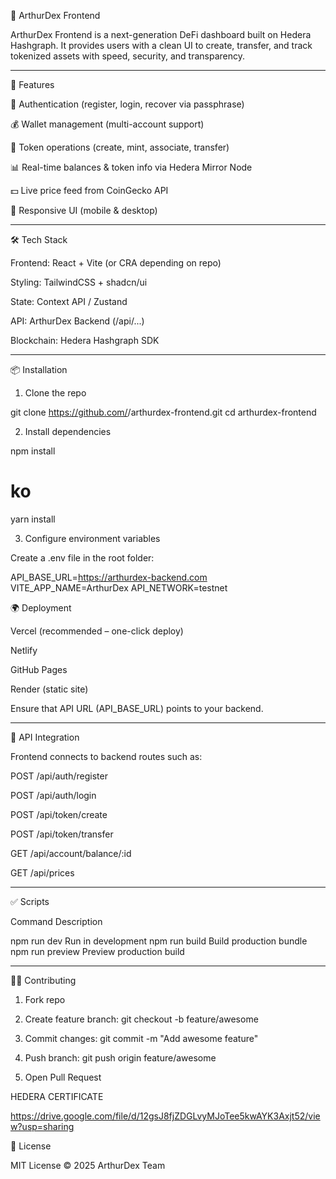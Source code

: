📖 ArthurDex Frontend

ArthurDex Frontend is a next-generation DeFi dashboard built on Hedera Hashgraph.
It provides users with a clean UI to create, transfer, and track tokenized assets with speed, security, and transparency.


---

🚀 Features

🔐 Authentication (register, login, recover via passphrase)

💰 Wallet management (multi-account support)

🔄 Token operations (create, mint, associate, transfer)

📊 Real-time balances & token info via Hedera Mirror Node

💵 Live price feed from CoinGecko API

📱 Responsive UI (mobile & desktop)



---

🛠 Tech Stack

Frontend: React + Vite (or CRA depending on repo)

Styling: TailwindCSS + shadcn/ui

State: Context API / Zustand

API: ArthurDex Backend (/api/...)

Blockchain: Hedera Hashgraph SDK



---

📦 Installation

1. Clone the repo

git clone https://github.com/<your-username>/arthurdex-frontend.git
cd arthurdex-frontend

2. Install dependencies

npm install
# ko
yarn install

3. Configure environment variables

Create a .env file in the root folder:

API_BASE_URL=https://arthurdex-backend.com
VITE_APP_NAME=ArthurDex
API_NETWORK=testnet

🌍 Deployment

Vercel (recommended – one-click deploy)

Netlify

GitHub Pages

Render (static site)


Ensure that API URL (API_BASE_URL) points to your backend.


---

📡 API Integration

Frontend connects to backend routes such as:

POST /api/auth/register

POST /api/auth/login

POST /api/token/create

POST /api/token/transfer

GET  /api/account/balance/:id

GET  /api/prices



---

✅ Scripts

Command	Description

npm run dev	Run in development
npm run build	Build production bundle
npm run preview	Preview production build



---

👨‍💻 Contributing

1. Fork repo


2. Create feature branch: git checkout -b feature/awesome


3. Commit changes: git commit -m "Add awesome feature"


4. Push branch: git push origin feature/awesome


5. Open Pull Request
   


HEDERA CERTIFICATE 


https://drive.google.com/file/d/12gsJ8fjZDGLvyMJoTee5kwAYK3Axjt52/view?usp=sharing

📜 License

MIT License © 2025 ArthurDex Team
